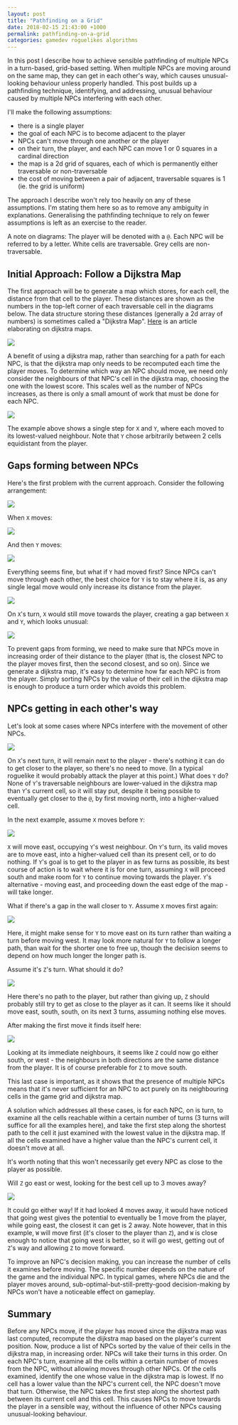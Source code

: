 ```yaml
---
layout: post
title: "Pathfinding on a Grid"
date: 2018-02-15 21:43:00 +1000
permalink: pathfinding-on-a-grid
categories: gamedev roguelikes algorithms
---
```


In this post I describe how to achieve sensible pathfinding of multiple
NPCs in a turn-based, grid-based setting.
When multiple NPCs are moving around on the same map, they can get in each
other's way, which causes unusual-looking behaviour unless properly handled.
This post builds up a pathfinding technique, identifying, and addressing,
unusual behaviour caused by multiple NPCs interfering with each other.

I'll make the
following assumptions:

 - there is a single player
 - the goal of each NPC is to become adjacent to the player
 - NPCs can't move through one another or the player
 - on their turn, the player, and each NPC can move 1 or 0 squares in a cardinal direction
 - the map is a 2d grid of squares, each of which is permanently either
   traversable or non-traversable
 - the cost of moving between a pair of adjacent, traversable squares is 1 (ie. the grid is
   uniform)

The approach I describe won't rely too heavily on any of these assumptions.
I'm stating them here so as to remove any ambiguity in explanations.
Generalising the pathfinding technique to rely on fewer assumptions is left as
an exercise to the reader.

A note on diagrams: The player will be denoted with a `@`. Each NPC will be
referred to by a letter. White cells are traversable. Grey cells are
non-traversable.

## Initial Approach: Follow a Dijkstra Map

The first approach will be to generate a map which stores, for each cell, the
distance from that cell to the player. These distances are shown as the numbers
in the top-left corner of each traversable cell in the diagrams below.
The data structure storing these distances (generally a 2d array of numbers) is
sometimes called a "Dijkstra Map".
[Here](http://www.roguebasin.com/index.php?title=The_Incredible_Power_of_Dijkstra_Maps)
is an article elaborating on dijkstra maps.

![](/images/pathfinding-on-a-grid/a.png)

A benefit of using a dijkstra map, rather than searching for a path for each NPC,
is that the dijkstra map only needs to be recomputed each time the player moves.
To determine which way an NPC should move, we need only consider the neighbours
of that NPC's cell in the dijkstra map, choosing the one with the lowest score.
This scales well as the number of NPCs increases, as there is only a small
amount of work that must be done for each NPC.

![](/images/pathfinding-on-a-grid/b.png)

The example above shows a single step for `X` and `Y`, where each moved to its
lowest-valued neighbour.
Note that `Y` chose arbitrarily between 2 cells equidistant from the player.

## Gaps forming between NPCs

Here's the first problem with the current approach. Consider the following
arrangement:

![](/images/pathfinding-on-a-grid/c.png)

When `X` moves:

![](/images/pathfinding-on-a-grid/d.png)

And then `Y` moves:

![](/images/pathfinding-on-a-grid/e.png)

Everything seems fine, but what if `Y` had moved first? Since NPCs can't move
through each other, the best choice for `Y` is to stay where it is, as any
single legal move would only increase its distance from the player.

![](/images/pathfinding-on-a-grid/c.png)

On `X`'s
turn, `X` would still move towards the player, creating a gap between `X` and
`Y`, which looks unusual:

![](/images/pathfinding-on-a-grid/d.png)

To prevent gaps from forming, we need to make sure that
NPCs move in increasing order of their distance to the player (that is,
the closest NPC to the player moves first, then the second closest, and so on). Since we generate
a dijkstra map, it's easy to determine how far each NPC is from the player.
Simply sorting NPCs by the value of their cell in the dijkstra map is enough to
produce a turn order which avoids this problem.

## NPCs getting in each other's way

Let's look at some cases where NPCs interfere with the movement of other NPCs.

![](/images/pathfinding-on-a-grid/e.png)

On `X`'s next turn, it will remain next to the player - there's nothing it can
do to get closer to the player, so there's no need to move. (In a typical roguelike it
would probably attack the player at this point.) What does `Y` do? None of
`Y`'s traversable neighbours are lower-valued in the dijkstra map than `Y`'s
current cell, so it will stay put, despite it being possible to eventually get
closer to the `@`, by first moving north, into a higher-valued cell.

In the next example, assume `X` moves before `Y`:

![](/images/pathfinding-on-a-grid/g.png)

`X` will move east, occupying `Y`'s west neighbour. On `Y`'s turn, its
valid moves are to move east, into a higher-valued cell than its present cell,
or to do nothing. If `Y`'s goal is to get to the player in as few turns as
possible, its best course of action is to wait where it is for one turn,
assuming `X` will proceed south and make room for `Y` to continue moving towards
the player. `Y`'s alternative - moving east, and proceeding down the east edge
of the map - will take longer.

What if there's a gap in the wall closer to `Y`. Assume `X` moves first again:

![](/images/pathfinding-on-a-grid/n.png)

Here, it might make sense for `Y` to move east on its turn rather than waiting a
turn before moving west. It may look more natural for `Y` to follow a longer
path, than wait for the shorter one to free up, though the decision 
seems to depend on how much longer the longer path is.

Assume it's `Z`'s turn. What should it do?

![](/images/pathfinding-on-a-grid/o.png)

Here there's no path to the player, but rather than giving up, `Z` should
probably still try to get as close to the player as it can.
It seems like it should move east, south, south, on its next 3 turns,
assuming nothing else moves.

After making the first move it finds itself here:

![](/images/pathfinding-on-a-grid/p.png)

Looking at its immediate neighbours, it seems like `Z` could now go either
south, or west - the neighbours in both directions are the same distance from
the player. It is of
course preferable for `Z` to move south.

This last case is important, as it shows that
the presence of multiple NPCs means that it's never
sufficient for an NPC to act purely on its neighbouring cells in the game grid
and dijkstra map.

A solution which addresses all these cases, is for each NPC, on is turn, to
examine all the cells reachable within a certain number of turns (3 turns will
suffice for all the examples here), and take the first step along the shortest
path to the cell it just examined with the lowest value in the dijkstra map.
If all the cells examined have a higher value than the NPC's current cell, it
doesn't move at all.

It's worth noting that this won't necessarily get every NPC as close
to the player as possible.

Will `Z` go east or west, looking for the best cell up to 3 moves away?

![](/images/pathfinding-on-a-grid/r.png)

It could go either way! If it had looked 4 moves away, it would have
noticed that going west gives the potential to eventually be 1 move from the
player, while going east, the closest it can get is 2 away. Note however, that in
this example, `W` will move first (it's closer to the player than `Z`), and `W`
is close enough to notice that going west is better, so it will go west, getting
out of `Z`'s way and allowing `Z` to move forward.

To improve an NPC's decision making, you can increase the number of cells it
examines before moving.
The specific number depends on the nature of the game and
the individual NPC. In typical games, where NPCs die and the player moves
around, sub-optimal-but-still-pretty-good decision-making by NPCs won't have a
noticeable effect on gameplay.

## Summary

Before any NPCs move, if the player has moved since the dijkstra map was last
computed, recompute the dijkstra map based on the player's current position.
Now, produce a list of NPCs sorted by the
value of their cells in the dijkstra map, in increasing order.
NPCs will take their turns in this order.
On each NPC's turn, examine all the cells within a certain number of moves from
the NPC, without allowing moves through other NPCs.
Of the cells examined, identify the one whose value in the dijkstra map
is lowest. If no cell has a lower value than the NPC's current cell,
the NPC doesn't move that turn. Otherwise, the NPC takes the first
step along the shortest path between its
current cell and this cell. This causes NPCs to move towards the player in a
sensible way, without the influence of other NPCs causing unusual-looking
behaviour.
